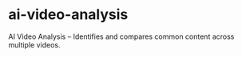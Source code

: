 # ai-video-analysis
AI Video Analysis – Identifies and compares common content across multiple videos.
